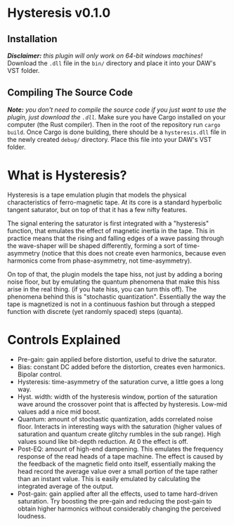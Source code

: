 # Hysteresis v0.1.0

## Installation
_**Disclaimer:** this plugin will only work on 64-bit windows machines!_ \
Download the `.dll` file in the `bin/` directory and place it into your DAW's VST folder.

## Compiling The Source Code
_**Note:** you don't need to compile the source code if you just want to use the plugin, just download the `.dll`._
Make sure you have Cargo installed on your computer (the Rust compiler). Then in the root of the repository run `cargo build`. Once Cargo is done building, there should be a `hysteresis.dll` file in the newly created `debug/` directory. Place this file into your DAW's VST folder.

# What is Hysteresis?

Hysteresis is a tape emulation plugin that models the physical characteristics of ferro-magnetic tape. At its core is a standard hyperbolic tangent saturator, but on top of that it has a few nifty features.

The signal entering the saturator is first integrated with a "hysteresis" function, that emulates the effect of magnetic inertia in the tape. This in practice means that the rising and falling edges of a wave passing through the wave-shaper will be shaped differently, forming a sort of time-asymmetry (notice that this does not create even harmonics, because even harmonics come from phase-asymmetry, not time-asymmetry).

On top of that, the plugin models the tape hiss, not just by adding a boring noise floor, but by emulating the quantum phenomena that make this hiss arise in the real thing. (if you hate hiss, you can turn this off). The phenomena behind this is "stochastic quantization". Essentially the way the tape is magnetized is not in a continuous fashion but through a stepped function with discrete (yet randomly spaced) steps (quanta).

# Controls Explained

- Pre-gain: gain applied before distortion, useful to drive the saturator.
- Bias: constant DC added before the distortion, creates even harmonics. Bipolar control.
- Hysteresis: time-asymmetry of the saturation curve, a little goes a long way.
- Hyst. width: width of the hysteresis window, portion of the saturation wave around the crossover point that is affected by hysteresis. Low-mid values add a nice mid boost.
- Quantum: amount of stochastic quantization, adds correlated noise floor. Interacts in interesting ways with the saturation (higher values of saturation and quantum create glitchy rumbles in the sub range). High values sound like bit-depth reduction. At 0 the effect is off.
- Post-EQ: amount of high-end dampening. This emulates the frequency response of the read heads of a tape machine. The effect is caused by the feedback of the magnetic field onto itself, essentially making the head record the average value over a small portion of the tape rather than an instant value. This is easily emulated by calculating the integrated average of the output.
- Post-gain: gain applied after all the effects, used to tame hard-driven saturation. Try boosting the pre-gain and reducing the post-gain to obtain higher harmonics without considerably changing the perceived loudness.
